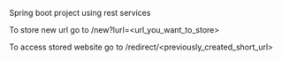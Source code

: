 Spring boot project using rest services

To store new url go to /new?lurl=<url_you_want_to_store>

To access stored website go to /redirect/<previously_created_short_url>
